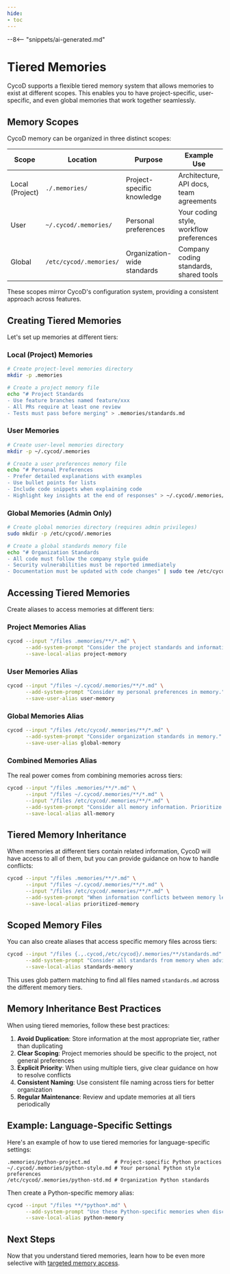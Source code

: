 ```yaml
---
hide:
- toc
---
```


--8<-- "snippets/ai-generated.md"

# Tiered Memories

CycoD supports a flexible tiered memory system that allows memories to exist at different scopes. This enables you to have project-specific, user-specific, and even global memories that work together seamlessly.

## Memory Scopes

CycoD memory can be organized in three distinct scopes:

| Scope | Location | Purpose | Example Use |
|-------|----------|---------|-------------|
| Local (Project) | `./.memories/` | Project-specific knowledge | Architecture, API docs, team agreements |
| User | `~/.cycod/.memories/` | Personal preferences | Your coding style, workflow preferences |
| Global | `/etc/cycod/.memories/` | Organization-wide standards | Company coding standards, shared tools |

These scopes mirror CycoD's configuration system, providing a consistent approach across features.

## Creating Tiered Memories

Let's set up memories at different tiers:

### Local (Project) Memories

```bash
# Create project-level memories directory
mkdir -p .memories

# Create a project memory file
echo "# Project Standards
- Use feature branches named feature/xxx
- All PRs require at least one review
- Tests must pass before merging" > .memories/standards.md
```

### User Memories

```bash
# Create user-level memories directory
mkdir -p ~/.cycod/.memories

# Create a user preferences memory file
echo "# Personal Preferences
- Prefer detailed explanations with examples
- Use bullet points for lists
- Include code snippets when explaining code
- Highlight key insights at the end of responses" > ~/.cycod/.memories/preferences.md
```

### Global Memories (Admin Only)

```bash
# Create global memories directory (requires admin privileges)
sudo mkdir -p /etc/cycod/.memories

# Create a global standards memory file
echo "# Organization Standards
- All code must follow the company style guide
- Security vulnerabilities must be reported immediately
- Documentation must be updated with code changes" | sudo tee /etc/cycod/.memories/org-standards.md
```

## Accessing Tiered Memories

Create aliases to access memories at different tiers:

### Project Memories Alias

```bash
cycod --input "/files .memories/**/*.md" \
      --add-system-prompt "Consider the project standards and information in memory." \
      --save-local-alias project-memory
```

### User Memories Alias

```bash
cycod --input "/files ~/.cycod/.memories/**/*.md" \
      --add-system-prompt "Consider my personal preferences in memory." \
      --save-user-alias user-memory
```

### Global Memories Alias

```bash
cycod --input "/files /etc/cycod/.memories/**/*.md" \
      --add-system-prompt "Consider organization standards in memory." \
      --save-user-alias global-memory
```

### Combined Memories Alias

The real power comes from combining memories across tiers:

```bash
cycod --input "/files .memories/**/*.md" \
      --input "/files ~/.cycod/.memories/**/*.md" \
      --input "/files /etc/cycod/.memories/**/*.md" \
      --add-system-prompt "Consider all memory information. Prioritize project memory for project-specific questions, personal preferences for style questions, and organization standards for compliance questions." \
      --save-local-alias all-memory
```

## Tiered Memory Inheritance

When memories at different tiers contain related information, CycoD will have access to all of them, but you can provide guidance on how to handle conflicts:

```bash
cycod --input "/files .memories/**/*.md" \
      --input "/files ~/.cycod/.memories/**/*.md" \
      --input "/files /etc/cycod/.memories/**/*.md" \
      --add-system-prompt "When information conflicts between memory levels, prioritize in this order: 1) Project memory for technical details 2) User preferences for interaction style 3) Organization standards for compliance and security matters." \
      --save-local-alias prioritized-memory
```

## Scoped Memory Files

You can also create aliases that access specific memory files across tiers:

```bash
cycod --input "/files {.,.cycod,/etc/cycod}/.memories/**/standards.md" \
      --add-system-prompt "Consider all standards from memory when advising on process questions." \
      --save-local-alias standards-memory
```

This uses glob pattern matching to find all files named `standards.md` across the different memory tiers.

## Memory Inheritance Best Practices

When using tiered memories, follow these best practices:

1. **Avoid Duplication**: Store information at the most appropriate tier, rather than duplicating
2. **Clear Scoping**: Project memories should be specific to the project, not general preferences
3. **Explicit Priority**: When using multiple tiers, give clear guidance on how to resolve conflicts
4. **Consistent Naming**: Use consistent file naming across tiers for better organization
5. **Regular Maintenance**: Review and update memories at all tiers periodically

## Example: Language-Specific Settings

Here's an example of how to use tiered memories for language-specific settings:

```
.memories/python-project.md        # Project-specific Python practices
~/.cycod/.memories/python-style.md # Your personal Python style preferences
/etc/cycod/.memories/python-std.md # Organization Python standards
```

Then create a Python-specific memory alias:

```bash
cycod --input "/files **/*python*.md" \
      --add-system-prompt "Use these Python-specific memories when discussing Python code." \
      --save-local-alias python-memory
```

## Next Steps

Now that you understand tiered memories, learn how to be even more selective with [targeted memory access](targeted-access.md).